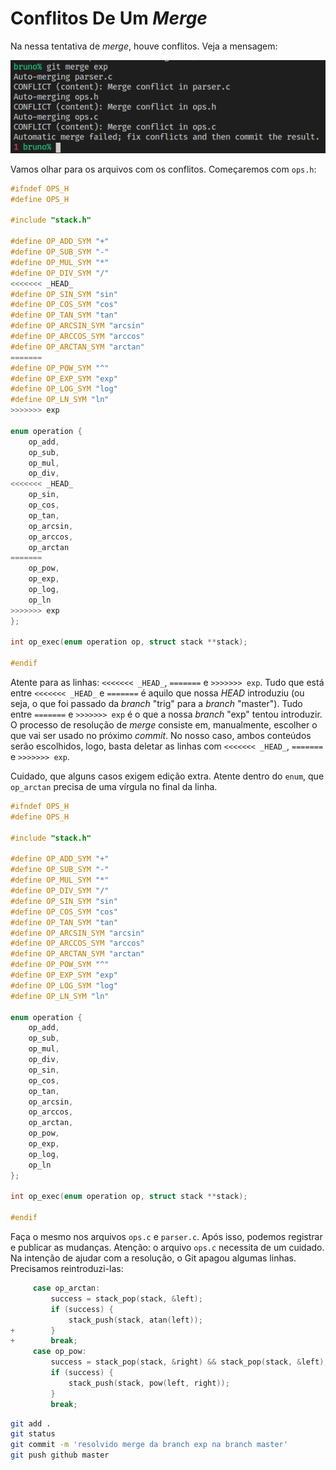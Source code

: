 # Conflitos De Um _Merge_

Na nessa tentativa de _merge_, houve conflitos. Veja a mensagem:

![merge teve conflitos](./exemplo-merge-conflito.png)

Vamos olhar para os arquivos com os conflitos. Começaremos com `ops.h`:

```C
#ifndef OPS_H
#define OPS_H

#include "stack.h"

#define OP_ADD_SYM "+"
#define OP_SUB_SYM "-"
#define OP_MUL_SYM "*"
#define OP_DIV_SYM "/"
<<<<<<< _HEAD_
#define OP_SIN_SYM "sin"
#define OP_COS_SYM "cos"
#define OP_TAN_SYM "tan"
#define OP_ARCSIN_SYM "arcsin"
#define OP_ARCCOS_SYM "arccos"
#define OP_ARCTAN_SYM "arctan"
=======
#define OP_POW_SYM "^"
#define OP_EXP_SYM "exp"
#define OP_LOG_SYM "log"
#define OP_LN_SYM "ln"
>>>>>>> exp

enum operation {
    op_add,
    op_sub,
    op_mul,
    op_div,
<<<<<<< _HEAD_
    op_sin,
    op_cos,
    op_tan,
    op_arcsin,
    op_arccos,
    op_arctan
=======
    op_pow,
    op_exp,
    op_log,
    op_ln
>>>>>>> exp
};

int op_exec(enum operation op, struct stack **stack);

#endif
```

Atente para as linhas: `<<<<<<< _HEAD_`, `=======` e `>>>>>>> exp`. Tudo que está
entre `<<<<<<< _HEAD_` e `=======` é aquilo que nossa _HEAD_ introduziu (ou seja,
o que foi passado da _branch_ "trig" para a _branch_ "master"). Tudo entre
`=======` e `>>>>>>> exp` é o que a nossa _branch_ "exp" tentou introduzir. O
processo de resolução de _merge_ consiste em, manualmente, escolher o que vai
ser usado no próximo _commit_. No nosso caso, ambos conteúdos serão escolhidos,
logo, basta deletar as linhas com `<<<<<<< _HEAD_`, `=======` e `>>>>>>> exp`.

Cuidado, que alguns casos exigem edição extra. Atente dentro do `enum`, que
`op_arctan` precisa de uma vírgula no final da linha.

```C
#ifndef OPS_H
#define OPS_H

#include "stack.h"

#define OP_ADD_SYM "+"
#define OP_SUB_SYM "-"
#define OP_MUL_SYM "*"
#define OP_DIV_SYM "/"
#define OP_SIN_SYM "sin"
#define OP_COS_SYM "cos"
#define OP_TAN_SYM "tan"
#define OP_ARCSIN_SYM "arcsin"
#define OP_ARCCOS_SYM "arccos"
#define OP_ARCTAN_SYM "arctan"
#define OP_POW_SYM "^"
#define OP_EXP_SYM "exp"
#define OP_LOG_SYM "log"
#define OP_LN_SYM "ln"

enum operation {
    op_add,
    op_sub,
    op_mul,
    op_div,
    op_sin,
    op_cos,
    op_tan,
    op_arcsin,
    op_arccos,
    op_arctan,
    op_pow,
    op_exp,
    op_log,
    op_ln
};

int op_exec(enum operation op, struct stack **stack);

#endif
```

Faça o mesmo nos arquivos `ops.c` e `parser.c`. Após isso, podemos registrar e
publicar as mudanças. Atenção: o arquivo `ops.c` necessita de um cuidado. Na
intenção de ajudar com a resolução, o Git apagou algumas linhas. Precisamos
reintroduzi-las:

```C
     case op_arctan:
         success = stack_pop(stack, &left);
         if (success) {
             stack_push(stack, atan(left));
+        }
+        break;
     case op_pow:
         success = stack_pop(stack, &right) && stack_pop(stack, &left);
         if (success) {
             stack_push(stack, pow(left, right));
         }
         break;
```

```sh
git add .
git status
git commit -m 'resolvido merge da branch exp na branch master'
git push github master
```
